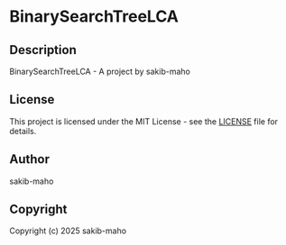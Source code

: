 # BinarySearchTreeLCA

## Description
BinarySearchTreeLCA - A project by sakib-maho

## License
This project is licensed under the MIT License - see the [LICENSE](LICENSE) file for details.

## Author
sakib-maho

## Copyright
Copyright (c) 2025 sakib-maho
